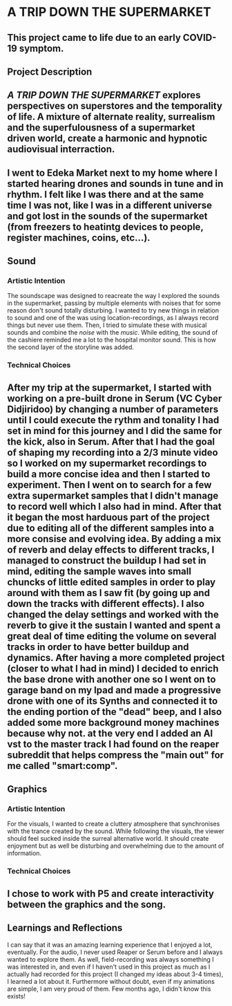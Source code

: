 # A TRIP DOWN THE SUPERMARKET

This project came to life due to an early COVID-19 symptom.
---
## Project Description

*A TRIP DOWN THE SUPERMARKET* explores perspectives on superstores and the temporality of life. 
A mixture of alternate reality, surrealism and the superfulousness of a supermarket driven world, create a harmonic and hypnotic audiovisual interraction.
---
I went to Edeka Market next to my home where I started hearing drones and sounds in tune and in rhythm. I felt like I was there and at the same time I was not, like I was in a different universe and got lost in the sounds of the supermarket (from freezers to heatintg devices to people, register machines, coins, etc...). 
---
## Sound

### Artistic Intention

The soundscape was designed to reacreate the way I explored the sounds in the supermarket, passing by multiple elements with noises that for some reason don't sound totally disturbing.
I wanted to try new things in relation to sound and one of the was using location-recordings, as I always record things but never use them. Then, I tried to simulate these with musical sounds and combine the *noise* with the *music*.
While editing, the sound of the cashiere reminded me a lot to the hospital monitor sound. This is how the second layer of the storyline was added. 

### Technical Choices

After my trip at the supermarket, I started with working on a pre-built drone in Serum (VC Cyber Didjiridoo) by changing a number of parameters until I could execute the rythm and tonality I had set in mind for this journey and I did the same for the kick, also in Serum. After that I had the goal of shaping my recording into a 2/3 minute video so I worked on my supermarket recordings to build a more concise idea and then I started to experiment.
Then I went on to search for a few extra supermarket samples that I didn't manage to record well which I also had in mind.
After that it began the most harduous part of the project due to editing all of the different samples into a more consise and evolving idea. By adding a mix of reverb and delay effects to different tracks, I managed to construct the buildup I had set in mind, editing the sample waves into small chuncks of little edited samples in order to play around with them as I saw fit (by going up and down the tracks with different effects). I also changed the delay settings and worked with the reverb to give it the sustain I wanted and spent a great deal of time editing the volume on several tracks in order to have better buildup and dynamics.
After having a more completed project (closer to what I had in mind) I decided to enrich the base drone with another one so I went on to garage band on my Ipad and made a progressive drone with one of its Synths and connected it to the ending portion of the "dead" beep, and I also added some more background money machines because why not.
at the very end I added an AI vst to the master track I had found on the reaper subreddit that helps compress the "main out" for me called "smart:comp".
---
## Graphics

### Artistic Intention

For the visuals, I wanted to create a cluttery atmosphere that synchronises with the trance created by the sound. 
While following the visuals, the viewer should feel sucked inside the surreal alternative world. It should create enjoyment but as well be disturbing and overwhelming due to the amount of information.

### Technical Choices

I chose to work with P5 and create interactivity between the graphics and the song. 
---
## Learnings and Reflections

I can say that it was an amazing learning experience that I enjoyed a lot, eventually.
For the audio, I never used Reaper or Serum before and I always wanted to explore them. As well, field-recording was always something I was interested in, and even if I haven't used in this project as much as I actually had recorded for this project (I changed my ideas about 3-4 times), I learned a lot about it.
Furthermore without doubt, even if my animations are simple, I am very proud of them. Few months ago, I didn't know this exists!


